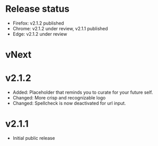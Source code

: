 # Release status

- Firefox: v2.1.2 published
- Chrome: v2.1.2 under review, v2.1.1 published
- Edge: v2.1.2 under review

# vNext

# v2.1.2

- Added: Placeholder that reminds you to curate for your future self.
- Changed: More crisp and recognizable logo
- Changed: Spellcheck is now deactivated for url input.

# v2.1.1

- Initial public release
